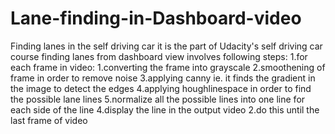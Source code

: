 # Lane-finding-in-Dashboard-video
Finding lanes in the self driving car
it is the part of Udacity's self driving car course
finding lanes from dashboard view involves following steps:
1.for each frame in video:
      1.converting the frame into grayscale
      2.smoothening of frame in order to remove noise
      3.applying canny ie. it finds the gradient in the image to detect the edges
      4.applying houghlinespace in order to find the possible lane lines
      5.normalize all the possible lines into one line for each side of the line
      4.display the line in the output video
2.do this until the last frame of video 
